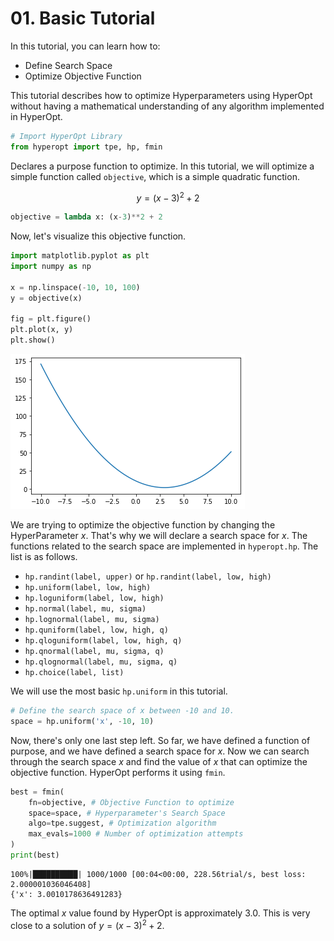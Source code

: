 # 01. Basic Tutorial

In this tutorial, you can learn how to:

* Define Search Space
* Optimize Objective Function

This tutorial describes how to optimize Hyperparameters using HyperOpt without having a mathematical understanding of any algorithm implemented in HyperOpt.


```python
# Import HyperOpt Library
from hyperopt import tpe, hp, fmin
```

Declares a purpose function to optimize. In this tutorial, we will optimize a simple function called `objective`, which is a simple quadratic function.

$$ y = (x-3)^2 + 2 $$


```python
objective = lambda x: (x-3)**2 + 2
```

Now, let's visualize this objective function.


```python
import matplotlib.pyplot as plt
import numpy as np

x = np.linspace(-10, 10, 100)
y = objective(x)

fig = plt.figure()
plt.plot(x, y)
plt.show()
```


![png](01.BasicTutorial_files/01.BasicTutorial_6_0.png)


We are trying to optimize the objective function by changing the HyperParameter $x$. That's why we will declare a search space for $x$. The functions related to the search space are implemented in `hyperopt.hp`. The list is as follows.

* `hp.randint(label, upper)` or `hp.randint(label, low, high)`
* `hp.uniform(label, low, high)`
* `hp.loguniform(label, low, high)`    
* `hp.normal(label, mu, sigma)`
* `hp.lognormal(label, mu, sigma)`
* `hp.quniform(label, low, high, q)`
* `hp.qloguniform(label, low, high, q)`
* `hp.qnormal(label, mu, sigma, q)`
* `hp.qlognormal(label, mu, sigma, q)`
* `hp.choice(label, list)`

We will use the most basic `hp.uniform` in this tutorial.
    


```python
# Define the search space of x between -10 and 10.
space = hp.uniform('x', -10, 10)
```

Now, there's only one last step left. So far, we have defined a function of purpose, and we have defined a search space for $x$. Now we can search through the search space $x$ and find the value of $x$ that can optimize the objective function. HyperOpt performs it using `fmin`.


```python
best = fmin(
    fn=objective, # Objective Function to optimize
    space=space, # Hyperparameter's Search Space
    algo=tpe.suggest, # Optimization algorithm
    max_evals=1000 # Number of optimization attempts
)
print(best)
```

    100%|██████████| 1000/1000 [00:04<00:00, 228.56trial/s, best loss: 2.000001036046408]
    {'x': 3.0010178636491283}


The optimal $x$ value found by HyperOpt is approximately 3.0. This is very close to a solution of $y=(x-3)^2+2$.
